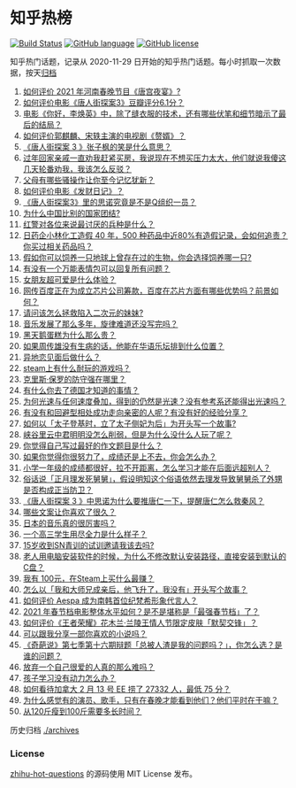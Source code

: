# 知乎热榜
[![Build Status](https://github.com/ToWeLong/zhihu-hot-questions/workflows/CI/badge.svg)](https://github.com/ToWeLong/zhihu-hot-questions/actions)
[![GitHub language](https://img.shields.io/badge/language-golang-orange.svg)](https://golang.org/)
[![GitHub license](https://img.shields.io/github/license/ToWeLong/zhihu-hot-questions)](https://github.com/ToWeLong/zhihu-hot-questions/blob/main/LICENSE)

知乎热门话题，记录从 2020-11-29 日开始的知乎热门话题。每小时抓取一次数据，按天[归档](./archives)

<!-- BEGIN -->

1. [如何评价 2021 年河南春晚节目《唐宫夜宴》?](https://www.zhihu.com/question/444083597)
1. [如何评价电影《唐人街探案3》豆瓣评分6.1分？](https://www.zhihu.com/question/444222726)
1. [电影《你好，李焕英》中，除了缝衣服的技术，还有哪些伏笔和细节暗示了最后的结局？](https://www.zhihu.com/question/444054983)
1. [如何评价郭麒麟、宋轶主演的电视剧《赘婿》？](https://www.zhihu.com/question/432766247)
1. [《唐人街探案 3 》张子枫的笑是什么意思？](https://www.zhihu.com/question/444051232)
1. [过年回家亲戚一直劝我赶紧买房，我说现在不想买压力太大，他们就说我傻这几天轮番劝我，我该怎么反驳？](https://www.zhihu.com/question/444235335)
1. [父母有哪些骚操作让你至今记忆犹新？](https://www.zhihu.com/question/306434148)
1. [如何评价电影《发财日记》？](https://www.zhihu.com/question/442710277)
1. [《唐人街探案3》里的思诺究竟是不是Q组织一员？](https://www.zhihu.com/question/444078741)
1. [为什么中国比别的国家团结?](https://www.zhihu.com/question/385179186)
1. [红警对各位来说最讨厌的兵种是什么？](https://www.zhihu.com/question/369669103)
1. [日药企小林化工造假 40 年，500 种药品中近80%有造假记录，会如何追责？你买过相关药品吗？](https://www.zhihu.com/question/443934317)
1. [假如你可以饲养一只地球上曾存在过的生物，你会选择饲养哪一只?](https://www.zhihu.com/question/430568590)
1. [有没有一个万能表情包可以回复所有问题？](https://www.zhihu.com/question/341311495)
1. [女朋友超可爱是什么体验？](https://www.zhihu.com/question/264334522)
1. [网传百度正在为成立芯片公司筹款，百度在芯片方面有哪些优势吗？前景如何？](https://www.zhihu.com/question/443815175)
1. [请问该怎么拯救陷入二次元的妹妹?](https://www.zhihu.com/question/443290804)
1. [音乐发展了那么多年，旋律难道还没写完吗？](https://www.zhihu.com/question/402556395)
1. [黑天鹅蛋糕为什么那么贵？](https://www.zhihu.com/question/22916879)
1. [如果周传雄没有生病的话，他能在华语乐坛排到什么位置？](https://www.zhihu.com/question/338999136)
1. [异地恋见面后做什么？](https://www.zhihu.com/question/439485848)
1. [steam上有什么耐玩的游戏吗？](https://www.zhihu.com/question/435717204)
1. [克里斯·保罗的防守强在哪里？](https://www.zhihu.com/question/372823560)
1. [有什么你去了德国才知道的事情？](https://www.zhihu.com/question/339157417)
1. [为何光速与任何速度叠加，得到的仍然是光速？没有参考系还能得出光速吗？](https://www.zhihu.com/question/435634407)
1. [有没有和回避型相处成功走向亲密的人呢？有没有好的经验分享？](https://www.zhihu.com/question/442939703)
1. [如何以「太子登基时，立了太子侧妃为后」为开头写一个故事?](https://www.zhihu.com/question/425504348)
1. [峡谷里云中君明明没怎么削弱，但是为什么没什么人玩了呢？](https://www.zhihu.com/question/417747809)
1. [你觉得自己写过最好的作文题目是什么？](https://www.zhihu.com/question/354965203)
1. [如果你觉得你很努力了，成绩还是上不去，你会怎么办？](https://www.zhihu.com/question/441921645)
1. [小学一年级的成绩都很好，拉不开距离，怎么学习才能在后面远超别人？](https://www.zhihu.com/question/439054680)
1. [俗话说「正月理发死舅舅」，假设明知这个俗语依然去理发导致舅舅杀了外甥是否构成正当防卫？](https://www.zhihu.com/question/444341465)
1. [《唐人街探案 3 》中思诺为什么要推唐仁一下，提醒唐仁怎么救秦风？](https://www.zhihu.com/question/444091496)
1. [哪些文案让你喜欢了很久？](https://www.zhihu.com/question/442927183)
1. [日本的音乐真的很厉害吗？](https://www.zhihu.com/question/443380335)
1. [一个高三学生用尽全力是什么样子？](https://www.zhihu.com/question/440908517)
1. [15岁收到SN青训的试训邀请我该去吗?](https://www.zhihu.com/question/444265797)
1. [老人用电脑安装软件的时候，为什么不修改默认安装路径，直接安装到默认的C盘？](https://www.zhihu.com/question/358544011)
1. [我有 100元，在Steam上买什么最赚？](https://www.zhihu.com/question/440736792)
1. [怎么以「我和大师兄成亲后，他飞升了，我没有」开头写个故事？](https://www.zhihu.com/question/438902276)
1. [如何评价 Aespa 成为南韩首位纪梵希形象代言人？](https://www.zhihu.com/question/444014838)
1. [2021 年春节档电影整体水平如何？是不是堪称是「最强春节档」了？](https://www.zhihu.com/question/444063793)
1. [如何评价《王者荣耀》花木兰·兰陵王情人节限定皮肤「默契交锋」？](https://www.zhihu.com/question/444104719)
1. [可以跟我分享一部你喜欢的小说吗？](https://www.zhihu.com/question/442782070)
1. [《奇葩说》第七季第十六期辩题「总被人渣是我的问题吗？」，你怎么选？是谁的问题？](https://www.zhihu.com/question/444210166)
1. [放弃一个自己很爱的人真的那么难吗？](https://www.zhihu.com/question/442778326)
1. [孩子学习没有动力怎么办？](https://www.zhihu.com/question/441606548)
1. [如何看待加拿大 2 月 13 号 EE 捞了 27332 人，最低 75 分？](https://www.zhihu.com/question/444313836)
1. [为什么感觉有的演员、歌手，只有在春晚才能看到他们？他们平时在干嘛？](https://www.zhihu.com/question/444006435)
1. [从120斤瘦到100斤需要多长时间？](https://www.zhihu.com/question/302084700)

<!-- END -->

历史归档 [./archives](./archives)


### License
[zhihu-hot-questions](https://github.com/towelong/zhihu-hot-questions) 的源码使用 MIT License 发布。